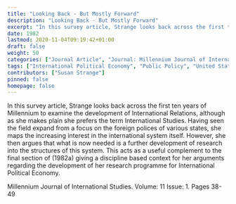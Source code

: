```yaml
---
title: "Looking Back - But Mostly Forward"
description: "Looking Back - But Mostly Forward"
excerpt: "In this survey article, Strange looks back across the first ten years of Millennium to examine the development of International Relations, although as she makes plain she prefers the term International Studies. Having seen the field expand from a focus on the foreign polices of various states, she maps the increasing interest in the international system itself. However, she then argues that what is now needed is a further development of research into the structures of this system. This acts as a useful complement to the final section of (1982a) giving a discipline based context for her arguments regarding the development of her research programme for International Political Economy."
date: 1982
lastmod: 2020-11-04T09:19:42+01:00
draft: false
weight: 50
categories: ["Journal Article", "Journal: Millennium Journal of International Studies", "Publisher: SAGE Journals"]
tags: ["International Political Economy", "Public Policy", "United States", "International Relations"]
contributors: ["Susan Strange"]
pinned: false
homepage: false
---
```


In this survey article, Strange looks back across the first ten years of Millennium to examine the development of International Relations, although as she makes plain she prefers the term International Studies. Having seen the field expand from a focus on the foreign polices of various states, she maps the increasing interest in the international system itself. However, she then argues that what is now needed is a further development of research into the structures of this system. This acts as a useful complement to the final section of (1982a) giving a discipline based context for her arguments regarding the development of her research programme for International Political Economy.

Millennium Journal of International Studies. Volume: 11 Issue: 1. Pages 38-49